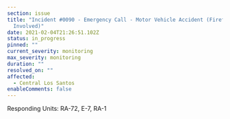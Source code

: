 ```yaml
---
section: issue
title: "Incident #0090 - Emergency Call - Motor Vehicle Accident (Firefighter
  Involved)"
date: 2021-02-04T21:26:51.102Z
status: in_progress
pinned: ""
current_severity: monitoring
max_severity: monitoring
duration: ""
resolved_on: ""
affected:
  - Central Los Santos
enableComments: false
---
```

Responding Units: RA-72, E-7, RA-1